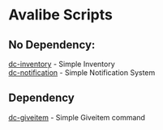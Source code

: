 # Avalibe Scripts
## No Dependency:
[dc-inventory](https://github.com/DanielCzerniejewicz/dc-scripts/tree/dc-inventory) - Simple Inventory <br>
[dc-notification](https://github.com/DanielCzerniejewicz/dc-scripts/tree/dc-notification) - Simple Notification System
## Dependency
[dc-giveitem](https://github.com/DanielCzerniejewicz/dc-scripts/tree/dc-giveitem) - Simple Giveitem command

